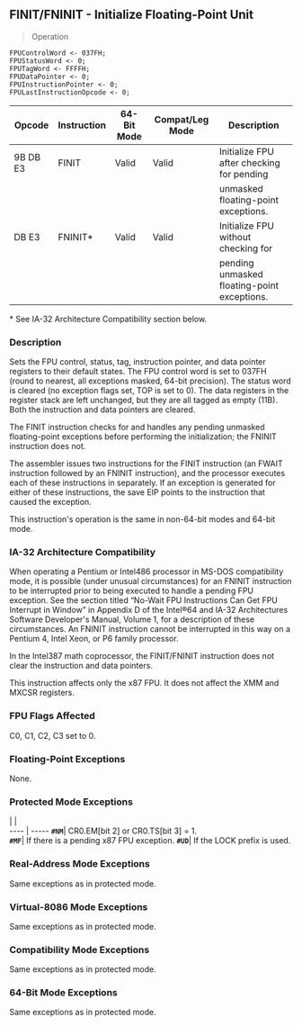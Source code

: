 ## FINIT/FNINIT - Initialize Floating-Point Unit

> Operation

``` slim
FPUControlWord <- 037FH;
FPUStatusWord <- 0;
FPUTagWord <- FFFFH;
FPUDataPointer <- 0;
FPUInstructionPointer <- 0;
FPULastInstructionOpcode <- 0;

```

 Opcode  | Instruction| 64-Bit Mode| Compat/Leg Mode| Description                                
 ---  | --- | --- | --- | ---
 9B DB E3| FINIT      | Valid      | Valid          | Initialize FPU after checking for pending  
         |            |            |                | unmasked floating-point exceptions.        
 DB E3   | FNINIT*    | Valid      | Valid          | Initialize FPU without checking for        
         |            |            |                | pending unmasked floating-point exceptions.
<aside class="notification">
* See IA-32 Architecture Compatibility section below.
</aside>


### Description
Sets the FPU control, status, tag, instruction pointer, and data pointer registers
to their default states. The FPU control word is set to 037FH (round to nearest,
all exceptions masked, 64-bit precision). The status word is cleared (no exception
flags set, TOP is set to 0). The data registers in the register stack are left
unchanged, but they are all tagged as empty (11B). Both the instruction and
data pointers are cleared.

The FINIT instruction checks for and handles any pending unmasked floating-point
exceptions before performing the initialization; the FNINIT instruction does
not.

The assembler issues two instructions for the FINIT instruction (an FWAIT instruction
followed by an FNINIT instruction), and the processor executes each of these
instructions in separately. If an exception is generated for either of these
instructions, the save EIP points to the instruction that caused the exception.

This instruction's operation is the same in non-64-bit modes and 64-bit mode.


### IA-32 Architecture Compatibility
When operating a Pentium or Intel486 processor in MS-DOS compatibility mode,
it is possible (under unusual circumstances) for an FNINIT instruction to be
interrupted prior to being executed to handle a pending FPU exception. See the
section titled “No-Wait FPU Instructions Can Get FPU Interrupt in Window” in
Appendix D of the Intel®64 and IA-32 Architectures Software Developer's Manual,
Volume 1, for a description of these circumstances. An FNINIT instruction cannot
be interrupted in this way on a Pentium 4, Intel Xeon, or P6 family processor.

In the Intel387 math coprocessor, the FINIT/FNINIT instruction does not clear
the instruction and data pointers.

This instruction affects only the x87 FPU. It does not affect the XMM and MXCSR
registers.



### FPU Flags Affected
C0, C1, C2, C3 set to 0.


### Floating-Point Exceptions
None.


### Protected Mode Exceptions
   | |  
---- | -----
 **``#NM``**| CR0.EM[bit 2] or CR0.TS[bit 3] = 1.     
 **``#MF``**| If there is a pending x87 FPU exception.
 **``#UD``**| If the LOCK prefix is used.             

### Real-Address Mode Exceptions
Same exceptions as in protected mode.


### Virtual-8086 Mode Exceptions
Same exceptions as in protected mode.


### Compatibility Mode Exceptions
Same exceptions as in protected mode.


### 64-Bit Mode Exceptions
Same exceptions as in protected mode.
